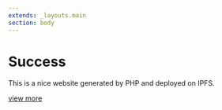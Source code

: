 ```yaml
---
extends: _layouts.main
section: body
---
```

 
# Success
 
This is a nice website generated by PHP and deployed on IPFS.

[view more](more/index.html)
